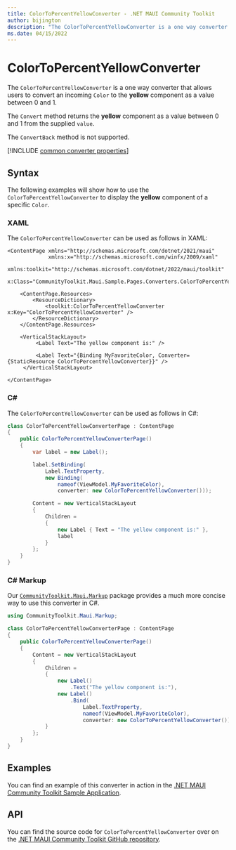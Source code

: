```yaml
---
title: ColorToPercentYellowConverter - .NET MAUI Community Toolkit
author: bijington
description: "The ColorToPercentYellowConverter is a one way converter that allows users to convert an incoming Color to the yellow component as a value between 0 and 1."
ms.date: 04/15/2022
---
```


# ColorToPercentYellowConverter

The `ColorToPercentYellowConverter` is a one way converter that allows users to convert an incoming `Color` to the **yellow** component as a value between 0 and 1.

The `Convert` method returns the **yellow** component as a value between 0 and 1 from the supplied `value`.

The `ConvertBack` method is not supported.

[!INCLUDE [common converter properties](../includes/communitytoolkit-converter.md)]

## Syntax

The following examples will show how to use the `ColorToPercentYellowConverter` to display the **yellow** component of a specific `Color`.

### XAML

The `ColorToPercentYellowConverter` can be used as follows in XAML:

```xaml
<ContentPage xmlns="http://schemas.microsoft.com/dotnet/2021/maui"
             xmlns:x="http://schemas.microsoft.com/winfx/2009/xaml"
             xmlns:toolkit="http://schemas.microsoft.com/dotnet/2022/maui/toolkit"
             x:Class="CommunityToolkit.Maui.Sample.Pages.Converters.ColorToPercentYellowConverterPage">

    <ContentPage.Resources>
        <ResourceDictionary>
            <toolkit:ColorToPercentYellowConverter x:Key="ColorToPercentYellowConverter" />
        </ResourceDictionary>
    </ContentPage.Resources>

    <VerticalStackLayout>
         <Label Text="The yellow component is:" />

         <Label Text="{Binding MyFavoriteColor, Converter={StaticResource ColorToPercentYellowConverter}}" />
     </VerticalStackLayout>

</ContentPage>
```

### C#

The `ColorToPercentYellowConverter` can be used as follows in C#:

```csharp
class ColorToPercentYellowConverterPage : ContentPage
{
    public ColorToPercentYellowConverterPage()
    {
        var label = new Label();

 		label.SetBinding(
 			Label.TextProperty,
 			new Binding(
 				nameof(ViewModel.MyFavoriteColor),
 				converter: new ColorToPercentYellowConverter()));

 		Content = new VerticalStackLayout
 		{
 			Children =
 			{
 				new Label { Text = "The yellow component is:" },
 				label
 			}
 		};
    }
}
```

### C# Markup

Our [`CommunityToolkit.Maui.Markup`](../markup/markup.md) package provides a much more concise way to use this converter in C#.

```csharp
using CommunityToolkit.Maui.Markup;

class ColorToPercentYellowConverterPage : ContentPage
{
    public ColorToPercentYellowConverterPage()
    {
        Content = new VerticalStackLayout
        {
            Children =
            {
                new Label()
                    .Text("The yellow component is:"),
                new Label()
                    .Bind(
                        Label.TextProperty,
                        nameof(ViewModel.MyFavoriteColor),
                        converter: new ColorToPercentYellowConverter())
            }
        };
    }
}
```

## Examples

You can find an example of this converter in action in the [.NET MAUI Community Toolkit Sample Application](https://github.com/CommunityToolkit/Maui/blob/main/samples/CommunityToolkit.Maui.Sample/Pages/Converters/ColorsConverterPage.xaml).

## API

You can find the source code for `ColorToPercentYellowConverter` over on the [.NET MAUI Community Toolkit GitHub repository](https://github.com/CommunityToolkit/Maui/blob/main/src/CommunityToolkit.Maui/Converters/ColorToComponentConverter.shared.cs).
